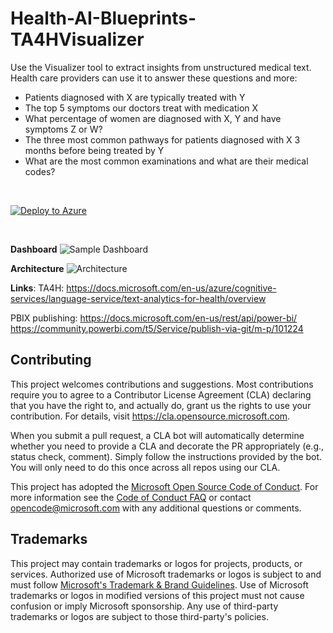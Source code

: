 # Health-AI-Blueprints-TA4HVisualizer

Use the Visualizer tool to extract insights from unstructured medical text.
Health care providers can use it to answer these questions and more:

* Patients diagnosed with X are typically treated with Y
* The top 5 symptoms our doctors treat with medication X
* What percentage of women are diagnosed with X, Y and have symptoms Z or W?
* The three most common pathways for patients diagnosed with X 3 months before being treated by Y
* What are the most common examinations and what are their medical codes?

 <br>

[![Deploy to Azure](https://aka.ms/deploytoazurebutton)](https://portal.azure.com/#create/Microsoft.Template/uri/https%3A%2F%2Fraw.githubusercontent.com%2Fpazinio%2FHealth-AI-Blueprints-TA4HVisualizer%2Fmain%2Fazuredeploy.json)

 <br>

**Dashboard**
![Sample Dashboard](https://github.com/pazinio/Health-AI-Blueprints-TA4HVisualizer/blob/main/img11.png)

**Architecture**
![Architecture](https://github.com/pazinio/Health-AI-Blueprints-TA4HVisualizer/blob/main/img12.png)

**Links**:
TA4H:
https://docs.microsoft.com/en-us/azure/cognitive-services/language-service/text-analytics-for-health/overview

PBIX publishing:
https://docs.microsoft.com/en-us/rest/api/power-bi/
https://community.powerbi.com/t5/Service/publish-via-git/m-p/101224

## Contributing

This project welcomes contributions and suggestions.  Most contributions require you to agree to a
Contributor License Agreement (CLA) declaring that you have the right to, and actually do, grant us
the rights to use your contribution. For details, visit https://cla.opensource.microsoft.com.

When you submit a pull request, a CLA bot will automatically determine whether you need to provide
a CLA and decorate the PR appropriately (e.g., status check, comment). Simply follow the instructions
provided by the bot. You will only need to do this once across all repos using our CLA.

This project has adopted the [Microsoft Open Source Code of Conduct](https://opensource.microsoft.com/codeofconduct/).
For more information see the [Code of Conduct FAQ](https://opensource.microsoft.com/codeofconduct/faq/) or
contact [opencode@microsoft.com](mailto:opencode@microsoft.com) with any additional questions or comments.

## Trademarks

This project may contain trademarks or logos for projects, products, or services. Authorized use of Microsoft 
trademarks or logos is subject to and must follow 
[Microsoft's Trademark & Brand Guidelines](https://www.microsoft.com/en-us/legal/intellectualproperty/trademarks/usage/general).
Use of Microsoft trademarks or logos in modified versions of this project must not cause confusion or imply Microsoft sponsorship.
Any use of third-party trademarks or logos are subject to those third-party's policies.
